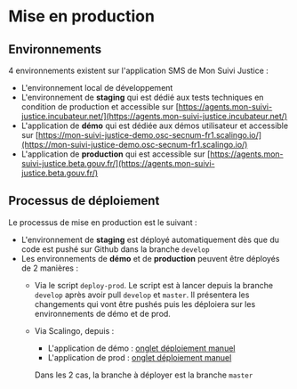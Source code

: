 # Mise en production

## Environnements

4 environnements existent sur l'application SMS de Mon Suivi Justice :

- L'environnement local de développement
- L'environnement de **staging** qui est dédié aux tests techniques en condition de production et accessible sur [https://agents.mon-suivi-justice.incubateur.net/](https://agents.mon-suivi-justice.incubateur.net/)
- L'application de **démo** qui est dédiée aux démos utilisateur et accessible sur [https://mon-suivi-justice-demo.osc-secnum-fr1.scalingo.io/](https://mon-suivi-justice-demo.osc-secnum-fr1.scalingo.io/)
- L'application de **production** qui est accessible sur [https://agents.mon-suivi-justice.beta.gouv.fr/](https://agents.mon-suivi-justice.beta.gouv.fr/)

## Processus de déploiement

Le processus de mise en production est le suivant :

- L'environnement de **staging** est déployé automatiquement dès que du code est pushé sur Github dans la branche `develop`
- Les environnements de **démo** et de **production** peuvent être déployés de 2 manières :
  - Via le script `deploy-prod`. Le script est à lancer depuis la branche `develop` après avoir pull `develop` et `master`. Il présentera les changements qui vont être pushés puis les déploiera sur les environnements de démo et de prod.
  - Via Scalingo, depuis :
    - L'application de démo : [onglet déploiement manuel](https://dashboard.scalingo.com/apps/osc-secnum-fr1/mon-suivi-justice-demo/deploy/manual)
    - L'application de prod : [onglet déploiement manuel](https://dashboard.scalingo.com/apps/osc-secnum-fr1/mon-suivi-justice-prod/deploy/manual)

    Dans les 2 cas, la branche à déployer est la branche `master`